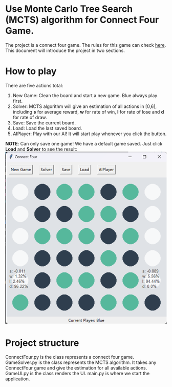 # Use Monte Carlo Tree Search (MCTS) algorithm for Connect Four Game.

The project is a connect four game.  The rules for this game can check [here](https://en.wikipedia.org/wiki/Connect_Four).
This document will introduce the project in two sections.


# How to play

There are five actions total:
1. New Game: Clean the board and start a new game. Blue always play first.
2. Solver: MCTS algorithm will give an estimation of all actions in [0,6], including **s** for average reward, **w** for rate of win, **l** for rate of lose and **d** for rate of draw.
3. Save: Save the current board.
4. Load: Load the last saved board.
5. AIPlayer: Play with our AI! It will start play whenever you click the button.

**NOTE**: Can only save one game! We have a default game saved. Just click **Load** and **Solver** to see the result:
![SavedGame](figures/img.png)

# Project structure
ConnectFour.py is the class represents a connect four game.
GameSolver.py is the class represents the MCTS algorithm. It takes any ConnectFour game and give the estimation for all available actions.
GameUI.py is the class renders the UI.
main.py is where we start the application.